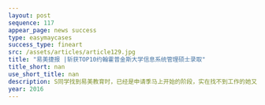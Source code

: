 ```yaml
---
layout: post
sequence: 117
appear_page: news success
type: easymaycases
success_type: fineart
src: /assets/articles/article129.jpg
title: "易美捷报 |斩获TOP10约翰霍普金斯大学信息系统管理硕士录取"
title_short: nan
use_short_title: nan
description: S同学找到易美教育时，已经是申请季马上开始的阶段，实在找不到工作的她又暂时不想回国发展，只得选择申请研究生继续深造。 但由于之前一心扑在找工作上，S同学的GRE考试完全没有开始准备。易美教育申请团队获悉此情况，当机立断地为S同学迅速匹配上了擅长文科和商科结合专业申请的前宾夕法尼亚大学资深招生官齐默曼女士为S同学的整个申请方案进行指导。
year: 2016
---
```


